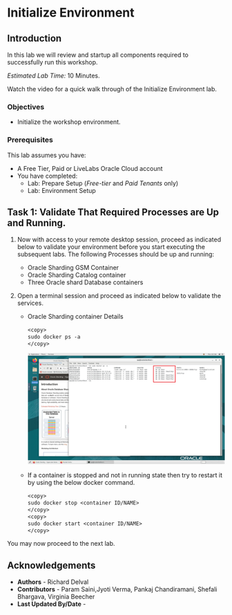 # Initialize Environment

## Introduction

In this lab we will review and startup all components required to successfully run this workshop.

*Estimated Lab Time:* 10 Minutes.

Watch the video for a quick walk through of the Initialize Environment lab.

[](youtube:e3EXx3BMhec)

### Objectives
- Initialize the workshop environment.

### Prerequisites
This lab assumes you have:
- A Free Tier, Paid or LiveLabs Oracle Cloud account
- You have completed:
    - Lab: Prepare Setup (*Free-tier* and *Paid Tenants* only)
    - Lab: Environment Setup

## Task 1: Validate That Required Processes are Up and Running.
1. Now with access to your remote desktop session, proceed as indicated below to validate your environment before you start executing the subsequent labs. The following Processes should be up and running:

    - Oracle Sharding GSM  Container
    - Oracle Sharding Catalog container
    - Three Oracle shard Database containers

2. Open a terminal session and proceed as indicated below to validate the services.

    - Oracle Sharding container Details

        ```
        <copy>
        sudo docker ps -a
        </copy>
        ```
        ![sharding docker](images/sharding-docker.png " ")

    - If a container is stopped and not in running state then try to restart it by using the below docker command.

        ```
        <copy>
        sudo docker stop <container ID/NAME>
        </copy>
        <copy>
        sudo docker start <container ID/NAME>
        </copy>
        ```
    

You may now proceed to the next lab.

## Acknowledgements
* **Authors** - Richard Delval
* **Contributors** - Param Saini,Jyoti Verma, Pankaj Chandiramani, Shefali Bhargava, Virginia Beecher
* **Last Updated By/Date** - 
